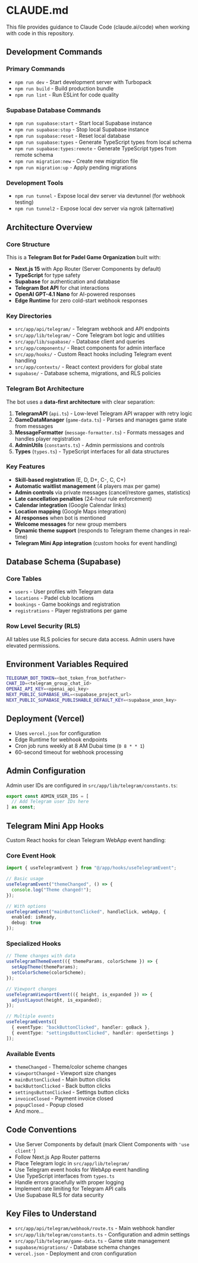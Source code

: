 # CLAUDE.md

This file provides guidance to Claude Code (claude.ai/code) when working with code in this repository.

## Development Commands

### Primary Commands
- `npm run dev` - Start development server with Turbopack
- `npm run build` - Build production bundle
- `npm run lint` - Run ESLint for code quality

### Supabase Database Commands
- `npm run supabase:start` - Start local Supabase instance
- `npm run supabase:stop` - Stop local Supabase instance
- `npm run supabase:reset` - Reset local database
- `npm run supabase:types` - Generate TypeScript types from local schema
- `npm run supabase:types:remote` - Generate TypeScript types from remote schema
- `npm run migration:new` - Create new migration file
- `npm run migration:up` - Apply pending migrations

### Development Tools
- `npm run tunnel` - Expose local dev server via devtunnel (for webhook testing)
- `npm run tunnel2` - Expose local dev server via ngrok (alternative)

## Architecture Overview

### Core Structure
This is a **Telegram Bot for Padel Game Organization** built with:
- **Next.js 15** with App Router (Server Components by default)
- **TypeScript** for type safety
- **Supabase** for authentication and database
- **Telegram Bot API** for chat interactions
- **OpenAI GPT-4.1 Nano** for AI-powered responses
- **Edge Runtime** for zero cold-start webhook responses

### Key Directories
- `src/app/api/telegram/` - Telegram webhook and API endpoints
- `src/app/lib/telegram/` - Core Telegram bot logic and utilities
- `src/app/lib/supabase/` - Database client and queries
- `src/app/components/` - React components for admin interface
- `src/app/hooks/` - Custom React hooks including Telegram event handling
- `src/app/contexts/` - React context providers for global state
- `supabase/` - Database schema, migrations, and RLS policies

### Telegram Bot Architecture
The bot uses a **data-first architecture** with clear separation:

1. **TelegramAPI** (`api.ts`) - Low-level Telegram API wrapper with retry logic
2. **GameDataManager** (`game-data.ts`) - Parses and manages game state from messages
3. **MessageFormatter** (`message-formatter.ts`) - Formats messages and handles player registration
4. **AdminUtils** (`constants.ts`) - Admin permissions and controls
5. **Types** (`types.ts`) - TypeScript interfaces for all data structures

### Key Features
- **Skill-based registration** (E, D, D+, C-, C, C+)
- **Automatic waitlist management** (4 players max per game)
- **Admin controls** via private messages (cancel/restore games, statistics)
- **Late cancellation penalties** (24-hour rule enforcement)
- **Calendar integration** (Google Calendar links)
- **Location mapping** (Google Maps integration)
- **AI responses** when bot is mentioned
- **Welcome messages** for new group members
- **Dynamic theme support** (responds to Telegram theme changes in real-time)
- **Telegram Mini App integration** (custom hooks for event handling)

## Database Schema (Supabase)

### Core Tables
- `users` - User profiles with Telegram data
- `locations` - Padel club locations
- `bookings` - Game bookings and registration
- `registrations` - Player registrations per game

### Row Level Security (RLS)
All tables use RLS policies for secure data access. Admin users have elevated permissions.


## Environment Variables Required

```bash
TELEGRAM_BOT_TOKEN=<bot_token_from_botfather>
CHAT_ID=<telegram_group_chat_id>
OPENAI_API_KEY=<openai_api_key>
NEXT_PUBLIC_SUPABASE_URL=<supabase_project_url>
NEXT_PUBLIC_SUPABASE_PUBLISHABLE_DEFAULT_KEY=<supabase_anon_key>
```

## Deployment (Vercel)

- Uses `vercel.json` for configuration
- Edge Runtime for webhook endpoints
- Cron job runs weekly at 8 AM Dubai time (`0 8 * * 1`)
- 60-second timeout for webhook processing

## Admin Configuration

Admin user IDs are configured in `src/app/lib/telegram/constants.ts`:
```typescript
export const ADMIN_USER_IDS = [
  // Add Telegram user IDs here
] as const;
```

## Telegram Mini App Hooks

Custom React hooks for clean Telegram WebApp event handling:

### Core Event Hook
```typescript
import { useTelegramEvent } from "@/app/hooks/useTelegramEvent";

// Basic usage
useTelegramEvent("themeChanged", () => {
  console.log("Theme changed!");
});

// With options
useTelegramEvent("mainButtonClicked", handleClick, webApp, {
  enabled: isReady,
  debug: true
});
```

### Specialized Hooks
```typescript
// Theme changes with data
useTelegramThemeEvent(({ themeParams, colorScheme }) => {
  setAppTheme(themeParams);
  setColorScheme(colorScheme);
});

// Viewport changes
useTelegramViewportEvent(({ height, is_expanded }) => {
  adjustLayout(height, is_expanded);
});

// Multiple events
useTelegramEvents([
  { eventType: "backButtonClicked", handler: goBack },
  { eventType: "settingsButtonClicked", handler: openSettings }
]);
```

### Available Events
- `themeChanged` - Theme/color scheme changes
- `viewportChanged` - Viewport size changes  
- `mainButtonClicked` - Main button clicks
- `backButtonClicked` - Back button clicks
- `settingsButtonClicked` - Settings button clicks
- `invoiceClosed` - Payment invoice closed
- `popupClosed` - Popup closed
- And more...

## Code Conventions

- Use Server Components by default (mark Client Components with `'use client'`)
- Follow Next.js App Router patterns
- Place Telegram logic in `src/app/lib/telegram/`
- Use Telegram event hooks for WebApp event handling
- Use TypeScript interfaces from `types.ts`
- Handle errors gracefully with proper logging
- Implement rate limiting for Telegram API calls
- Use Supabase RLS for data security

## Key Files to Understand

- `src/app/api/telegram/webhook/route.ts` - Main webhook handler
- `src/app/lib/telegram/constants.ts` - Configuration and admin settings
- `src/app/lib/telegram/game-data.ts` - Game state management
- `supabase/migrations/` - Database schema changes
- `vercel.json` - Deployment and cron configuration